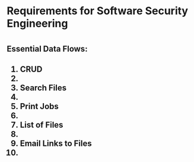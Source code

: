 <h1>Requirements for Software Security Engineering<h1>

<h2>Essential Data Flows:<h2>

<ol>
<li>CRUD<li>
<li>Search Files<li>
<li>Print Jobs<li>
<li>List of Files<li>
<li>Email Links to Files<li>
<ol>

